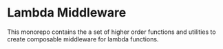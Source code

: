 # Lambda Middleware

This monorepo contains the a set of higher order functions and utilities to create composable middleware for lambda functions.
